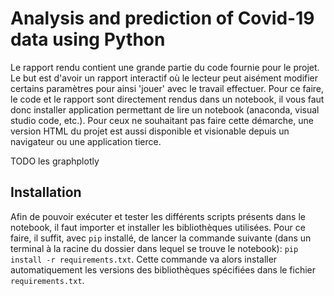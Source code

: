 # Analysis and prediction of Covid-19 data using Python

Le rapport rendu contient une grande partie du code fournie pour le projet. Le but est d'avoir un rapport interactif où le lecteur peut aisément modifier certains paramètres pour ainsi 'jouer' avec le travail effectuer. Pour ce faire, le code et le rapport sont directement rendus dans un notebook, il vous faut donc installer application permettant de lire un notebook (anaconda, visual studio code, etc.). Pour ceux ne souhaitant pas faire cette démarche, une version HTML du projet est aussi disponible et visionable depuis un navigateur ou une application tierce.

TODO les graphplotly

## Installation

Afin de pouvoir exécuter et tester les différents scripts présents dans le notebook, il faut importer et installer les bibliothèques utilisées. Pour ce faire, il suffit, avec `pip` installé, de lancer la commande suivante (dans un terminal à la racine du dossier dans lequel se trouve le notebook): `pip install -r requirements.txt`. Cette commande va alors installer automatiquement les versions des bibliothèques spécifiées dans le fichier `requirements.txt`.
